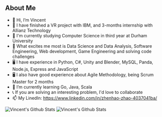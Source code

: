 ## About Me

- 👋 Hi, I’m Vincent
- 🔭 I have finished a VR project with IBM, and 3-months internship with Allianz Technology
- 📖 I'm currently studying Computer Science in third year at Durham University
- 👀 What excites me most is Data Science and Data Analysis, Software Engineering, Web development, Game Engineering and solving code challenges
- 🖥 I have experience in Python, C#, Unity and Blender, MySQL, Panda, Node.js, Express and JavaScript
- 🖥 I also have good experience about Agile Methodology, being Scrum Master for 2 months
- 🌱 I’m currently learning Go, Java, Scala
- 📞 If you are solving an interesting problem, I'd love to collaborate
- 📫 My LinedIn: https://www.linkedin.com/in/zhenhao-zhao-4037041ba/

<img alt="Vincent's Github Stats" align="centre" src="https://github-readme-stats.vercel.app/api?username=Vincent-Zhenhao-ZHAO&count_private=true&show_icons=true&theme=black&hide_border=true"/>
<img alt="Vincent's Github Stats" align="centre" src="https://github-readme-stats.vercel.app/api/top-langs/?username=Vincent-Zhenhao-ZHAO&hide=C%23,shaderlab,hlsl,shell,jupyter%20notebook,html,css&langs_count=6&layout=compact"/>


